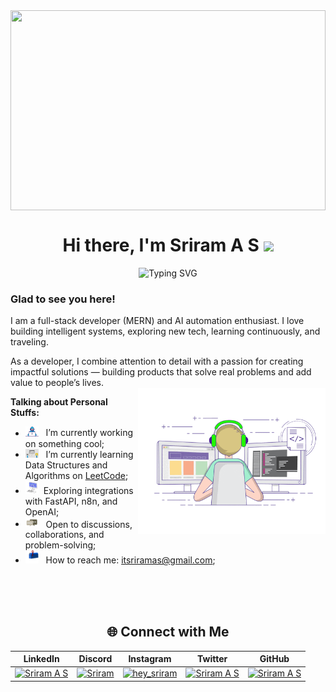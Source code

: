 <div align="center">
  
<img src="https://user-images.githubusercontent.com/74038190/226190894-18e959ba-d458-4a94-ac44-790190f2a947.gif" align="center" height="320" style="width: 100%" />


<h1 align="center">Hi there, I'm  Sriram A S <img src="https://media.giphy.com/media/hvRJCLFzcasrR4ia7z/giphy.gif" width="25"></h1>
</div>


<p align="center">
<img src="https://readme-typing-svg.herokuapp.com?font=Fira+Code&pause=1000&color=9400D3&center=true&vCenter=true&width=435&lines=Computer+Engineer;Full-Stack+Developer;AI+Engineer;AI-automation+enthusiast;" alt="Typing SVG" />
</p>

### Glad to see you here! &nbsp;

I am a full-stack developer (MERN) and AI automation enthusiast. I love building intelligent systems, exploring new tech, learning continuously, and traveling.

As a developer, I combine attention to detail with a passion for creating impactful solutions — building products that solve real problems and add value to people’s lives.
</br>
<img align="right" alt="GIF" src="https://github.com/Sriramas-dev/Sriramas-dev/blob/9ea52dc28803387e4f353c1258a16ce5c3ed9656/assets/coding.gif?raw=true" width="300" height="234" />

**Talking about Personal Stuffs:**

- <img src="https://github.com/Sriramas-dev/Sriramas-dev/blob/a2e8755743f65c1cd723d7d5c4a5d027ef04db32/assets/developer.gif?raw=true" width="21" />&nbsp;&nbsp; I’m currently working on something cool;
- <img src="https://github.com/Sriramas-dev/Sriramas-dev/blob/a2e8755743f65c1cd723d7d5c4a5d027ef04db32/assets/lightning.gif?raw=true" width="21" />&nbsp;&nbsp; I’m currently learning Data Structures and Algorithms on [LeetCode](https://leetcode.com/u/sriramas-dev/);
- <img src="https://github.com/Sriramas-dev/Sriramas-dev/blob/a2e8755743f65c1cd723d7d5c4a5d027ef04db32/assets/laptop.gif?raw=true" width="21" />&nbsp;&nbsp;Exploring integrations with FastAPI, n8n, and OpenAI;
- <img src="https://github.com/Sriramas-dev/Sriramas-dev/blob/a2e8755743f65c1cd723d7d5c4a5d027ef04db32/assets/message.gif?raw=true" width="21" />&nbsp;&nbsp; Open to discussions, collaborations, and problem-solving;
- <img src="https://github.com/Sriramas-dev/Sriramas-dev/blob/a2e8755743f65c1cd723d7d5c4a5d027ef04db32/assets/letterbox.gif?raw=true" width="21" />&nbsp;&nbsp; How to reach me: itsriramas@gmail.com;
</br>
</br>
</br>

<div align="center">
<div align="center">
  <h2>🌐 Connect with Me</h2>

 | LinkedIn | Discord | Instagram | Twitter | GitHub |
| --- | --- | --- | --- | --- |
| [![Sriram A S](https://bentos.jkominovic.dev/api/v1/bento-cards?url=https%3A%2F%2Fwww.linkedin.com%2Fin%2Fsriramas7%2F&subtitle=Sriram+A+S&size=square)](https://www.linkedin.com/in/sriramas7/) | [![Sriram](https://bentos.jkominovic.dev/api/v1/bento-cards?url=http%3A%2F%2Fdiscord.com%2Fusers%2F973933511125905438&subtitle=Sriram&size=square)](http://discord.com/users/973933511125905438) | [![hey_sriram](https://bentos.jkominovic.dev/api/v1/bento-cards?url=https%3A%2F%2Fwww.instagram.com%2Fhey_sriram%3Figsh%3DOHNmY2JyMGdtNjV5&subtitle=hey_sriram&size=square)](https://www.instagram.com/hey_sriram?igsh=OHNmY2JyMGdtNjV5) | [![Sriram A S](https://bentos.jkominovic.dev/api/v1/bento-cards?url=https%3A%2F%2Fx.com%2FRamaluuu%3Ft%3D1lH9yO1XrT38UMpXf-_iAg%26s%3D09&subtitle=Sriram+A+S&size=square)](https://x.com/Ramaluuu?t=1lH9yO1XrT38UMpXf-_iAg&s=09) | [![Sriram A S](https://bentos.jkominovic.dev/api/v1/bento-cards?url=https%3A%2F%2Fgithub.com%2FSriramas-dev&subtitle=Sriram+A+S&size=square)](https://github.com/Sriramas-dev) |
</br>

<!--
📈 **My GitHub Stats:**

<p>
  <img height="180em" src="https://github-readme-stats.vercel.app/api?username=Sriramas-dev&show_icons=true&hide_border=true&&count_private=true&include_all_commits=true" />
  <img height="180em" src="https://github-readme-stats.vercel.app/api/top-langs/?username=Sriramas-dev&exclude_repo=KNN-Image-Classification&show_icons=true&hide_border=true&layout=compact&langs_count=8"/>
</p>
-->



